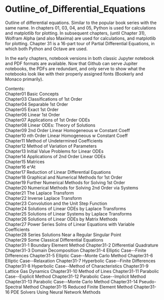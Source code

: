 # Outline_of_Differential_Equations

Outline of differential equations. Similar to the popular book series with the same name. In chapters 01, 03, 04, and 05, Python is used for calculations and matplotlib for plotting. In subsequent chapters, (until Chapter 31), Wolfram Alpha (and also Maxima) are used for calculations, and matplotlib for plotting. Chapter 31 is a 16-part tour of Partial Differential Equations, in which both Python and Octave are used.

In the early chapters, notebook versions in both classic Jupyter notebook and PDF formats are available.  Now that Github can serve Jupiter notebooks, the PDFs are redundant, and only serve to show what the notebooks look like with their properly assigned fonts (Bookerly and Monaco primarily).

Contents:  
Chapter01 Basic Concepts  
Chapter03 Classifications of 1st Order  
Chapter04 Separable 1st Order  
Chapter05 Exact 1st Order  
Chapter06 Linear 1st Order  
Chapter07 Applications of 1st Order ODEs    
Chapter08 Linear ODEs: Theory of Solutions    
Chapter09 2nd Order Linear Homogeneous w Constant Coeff  
Chapter10 nth Order Linear Homogeneous w Constant Coeff  
Chapter11 Method of Undetermined Coefficients  
Chapter12 Method of Variation of Parameters   
Chapter13 Initial Value Problems for Linear ODEs  
Chapter14 Applications of 2nd Order Linear ODEs  
Chapter15 Matrices  
Chapter16 e^At  
Chapter17 Reduction of Linear Differential Equations  
Chapter18 Graphical and Numerical Methods for 1st Order  
Chapter19 Further Numerical Methods for Solving 1st Order  
Chapter20 Numerical Methods for Solving 2nd Order via Systems  
Chapter21 The Laplace Transform  
Chapter22 Inverse Laplace Transform  
Chapter23 Convolution and the Unit Step Function  
Chapter24 Solutions of Linear ODEs by Laplace Transforms  
Chapter25 Solutions of Linear Systems by Laplace Transforms  
Chapter26 Solutions of Linear ODEs by Matrix Methods  
Chapter27 Power Series Solns of Linear Equations with Variable Coefficients  
Chapter28 Series Solutions Near a Regular Singular Point  
Chapter29 Some Classical Differential Equations  
Chapter31-1 Boundary Element Method
Chapter31-2 Differential Quadrature
Chapter31-3 Domain Decomposition
Chapter31-4 Elliptic Case--Finite Differences
Chapter31-5 Elliptic Case--Monte Carlo Method
Chapter31-6 Elliptic Case--Relaxation
Chapter31-7 Hyperbolic Case--Finite Differences
Chapter31-8 Hyperbolic Case--Method of Characteristics
Chapter31-9 Lattice Gas Dynamics
Chapter31-10 Method of Lines
Chapter31-11 Parabolic Case--Explicit Method
Chapter31-12 Parabolic Case--Implicit Method
Chapter31-13 Parabolic Case--Monte Carlo Method
Chapter31-14 Pseudo-Spectral Method
Chapter31-15 Reduced Finite Element Method
Chapter31-16 PDE Solvers Using Neural Network Methods















